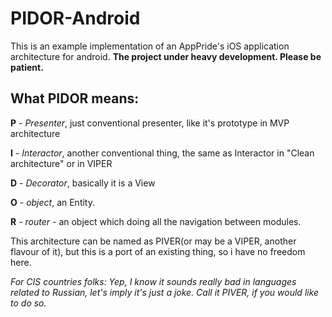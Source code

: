 # PIDOR-Android
This is an example implementation of an AppPride's iOS application architecture for android. **The project under heavy development. Please be patient.**
## What PIDOR means:
**P** - *Presenter*, just conventional presenter, like it's prototype in MVP architecture

**I** - *Interactor*, another conventional thing, the same as Interactor in "Clean architecture" or in VIPER

**D** - *Decorator*, basically it is a View

**O** - *object*, an Entity.

**R** - *router* - an object which doing all the navigation between modules.


This architecture can be named as PIVER(or may be a VIPER, another flavour of it), but this is a port of an existing thing, so i have no freedom here.

*For CIS countries folks: Yep, I know it sounds really bad in languages related to Russian, let's imply it's just a joke. Call it PIVER, if you would like to do so.*
